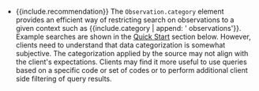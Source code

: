- {{include.recommendation}} The `Observation.category` element provides an efficient way of restricting search on observations to a given context such as {{include.category | append: ' observations'}}. Example searches are shown in the [Quick Start](#search) section below. However, clients need to understand that data categorization is somewhat subjective. The categorization applied by the source may not align with the client's expectations. Clients may find it more useful to use queries based on a specific code or set of codes or to perform additional client side filtering of query results.
